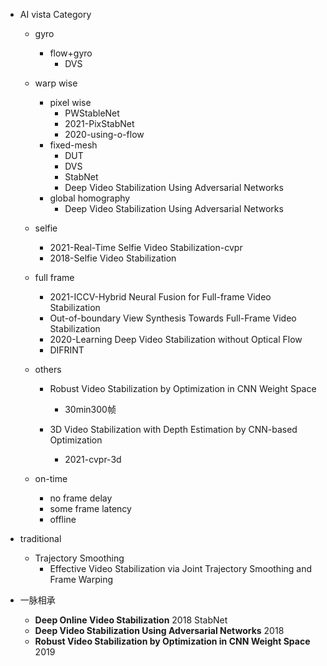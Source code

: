 

* AI vista Category
  * gyro
    * flow+gyro
      * DVS
    
  * warp wise
  
    * pixel wise
      * PWStableNet
      * 2021-PixStabNet
      * 2020-using-o-flow
    * fixed-mesh
      * DUT
      * DVS
      * StabNet
      * Deep Video Stabilization Using Adversarial Networks
    * global homography
      * Deep Video Stabilization Using Adversarial Networks
  
  * selfie
    * 2021-Real-Time Selfie Video Stabilization-cvpr
    * 2018-Selfie Video Stabilization
  
  * full frame
    * 2021-ICCV-Hybrid Neural Fusion for Full-frame Video Stabilization
    * Out-of-boundary View Synthesis Towards Full-Frame Video Stabilization
    * 2020-Learning Deep Video Stabilization without Optical Flow
    * DIFRINT
  
  * others
  
    * Robust Video Stabilization by Optimization in CNN Weight Space
      * 30min300帧
  
    * 3D Video Stabilization with Depth Estimation by CNN-based Optimization
      * 2021-cvpr-3d
  
  * on-time
    * no frame delay
    * some frame latency
    * offline
* traditional
  * Trajectory Smoothing
    * Effective Video Stabilization via Joint Trajectory Smoothing and Frame Warping







* 一脉相承
  * **Deep Online Video Stabilization**  2018 StabNet
  * **Deep Video Stabilization Using Adversarial Networks**  2018
  * **Robust Video Stabilization by Optimization in CNN Weight Space**  2019
